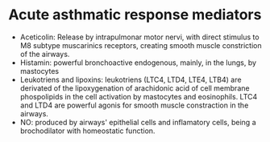 # Acute asthmatic response mediators
- Aceticolin: Release by intrapulmonar motor nervi, with direct stimulus to M8 subtype muscarinics receptors, creating smooth muscle constriction of the airways.  
- Histamin: powerful bronchoactive endogenous, mainly, in the lungs, by mastocytes
- Leukotriens and lipoxins: leukotriens (LTC4, LTD4, LTE4, LTB4) are derivated of the lipoxygenation of arachidonic acid of cell membrane phospolipids in the cell activation by mastocytes and eosinophils. LTC4 and LTD4 are powerful agonis for smooth muscle constraction in the airways.
- NO: produced by airways' epithelial cells and inflamatory cells, being a brochodilator with homeostatic function.

